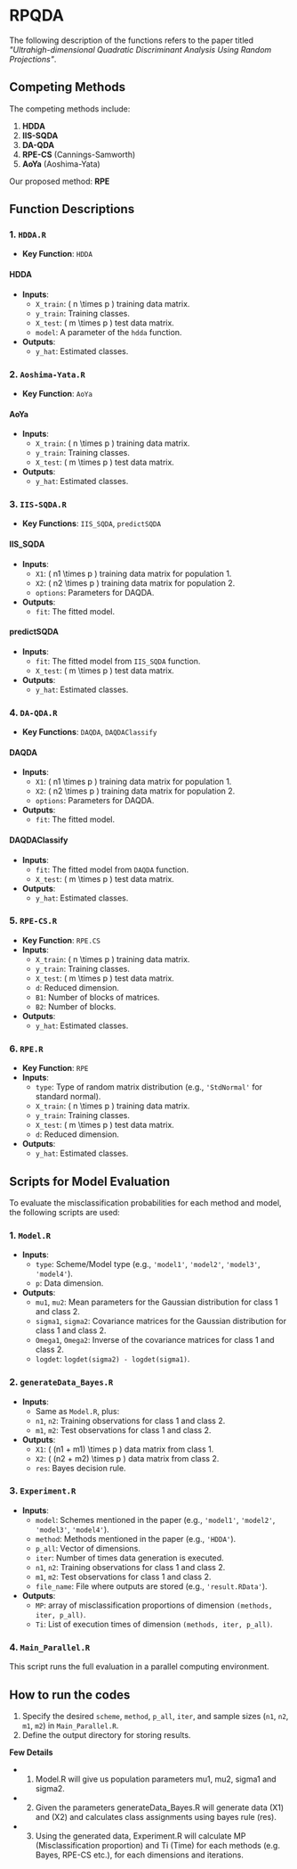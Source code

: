 # RPQDA

The following description of the functions refers to the paper titled *"Ultrahigh-dimensional Quadratic Discriminant Analysis Using Random Projections"*.

## Competing Methods
The competing methods include:
1. **HDDA**
2. **IIS-SQDA**
3. **DA-QDA**
4. **RPE-CS** (Cannings-Samworth)
5. **AoYa** (Aoshima-Yata)

Our proposed method: **RPE**

## Function Descriptions

### 1. `HDDA.R`
- **Key Function**: `HDDA`
#### **HDDA**
- **Inputs**:
  - `X_train`: \( n \times p \) training data matrix.
  - `y_train`: Training classes.
  - `X_test`: \( m \times p \) test data matrix.
  - `model`: A parameter of the `hdda` function.
- **Outputs**:
  - `y_hat`: Estimated classes.

### 2. `Aoshima-Yata.R`
- **Key Function**: `AoYa`
#### **AoYa**
- **Inputs**:
  - `X_train`: \( n \times p \) training data matrix.
  - `y_train`: Training classes.
  - `X_test`: \( m \times p \) test data matrix.
- **Outputs**:
  - `y_hat`: Estimated classes.

### 3. `IIS-SQDA.R`
- **Key Functions**: `IIS_SQDA`, `predictSQDA`
#### **IIS_SQDA**
- **Inputs**:
  - `X1`: \( n1 \times p \) training data matrix for population 1.
  - `X2`: \( n2 \times p \) training data matrix for population 2.
  - `options`: Parameters for DAQDA.
- **Outputs**:
  - `fit`: The fitted model.

#### **predictSQDA**
- **Inputs**:
  - `fit`: The fitted model from `IIS_SQDA` function.
  - `X_test`: \( m \times p \) test data matrix.
- **Outputs**:
  - `y_hat`: Estimated classes.

### 4. `DA-QDA.R`
- **Key Functions**: `DAQDA`, `DAQDAClassify`

#### **DAQDA**
- **Inputs**:
  - `X1`: \( n1 \times p \) training data matrix for population 1.
  - `X2`: \( n2 \times p \) training data matrix for population 2.
  - `options`: Parameters for DAQDA.
- **Outputs**:
  - `fit`: The fitted model.

#### **DAQDAClassify**
- **Inputs**:
  - `fit`: The fitted model from `DAQDA` function.
  - `X_test`: \( m \times p \) test data matrix.
- **Outputs**:
  - `y_hat`: Estimated classes.

### 5. `RPE-CS.R`
- **Key Function**: `RPE.CS`
- **Inputs**:
  - `X_train`: \( n \times p \) training data matrix.
  - `y_train`: Training classes.
  - `X_test`: \( m \times p \) test data matrix.
  - `d`: Reduced dimension.
  - `B1`: Number of blocks of matrices.
  - `B2`: Number of blocks.
- **Outputs**:
  - `y_hat`: Estimated classes.

### 6. `RPE.R`
- **Key Function**: `RPE`
- **Inputs**:
  - `type`: Type of random matrix distribution (e.g., `'StdNormal'` for standard normal).
  - `X_train`: \( n \times p \) training data matrix.
  - `y_train`: Training classes.
  - `X_test`: \( m \times p \) test data matrix.
  - `d`: Reduced dimension.
- **Outputs**:
  - `y_hat`: Estimated classes.

## Scripts for Model Evaluation
To evaluate the misclassification probabilities for each method and model, the following scripts are used:

### 1. `Model.R`
- **Inputs**:
  - `type`: Scheme/Model type (e.g., `'model1'`, `'model2'`, `'model3'`, `'model4'`).
  - `p`: Data dimension.
- **Outputs**:
  - `mu1`, `mu2`: Mean parameters for the Gaussian distribution for class 1 and class 2.
  - `sigma1`, `sigma2`: Covariance matrices for the Gaussian distribution for class 1 and class 2.
  - `Omega1`, `Omega2`: Inverse of the covariance matrices for class 1 and class 2.
  - `logdet`: `logdet(sigma2) - logdet(sigma1)`.

### 2. `generateData_Bayes.R`
- **Inputs**:
  - Same as `Model.R`, plus:
  - `n1`, `n2`: Training observations for class 1 and class 2.
  - `m1`, `m2`: Test observations for class 1 and class 2.
- **Outputs**:
  - `X1`: \( (n1 + m1) \times p \) data matrix from class 1.
  - `X2`: \( (n2 + m2) \times p \) data matrix from class 2.
  - `res`: Bayes decision rule.

### 3. `Experiment.R`
- **Inputs**:
  - `model`: Schemes mentioned in the paper (e.g., `'model1'`, `'model2'`, `'model3'`, `'model4'`).
  - `method`: Methods mentioned in the paper (e.g., `'HDDA'`).
  - `p_all`: Vector of dimensions.
  - `iter`: Number of times data generation is executed.
  - `n1`, `n2`: Training observations for class 1 and class 2.
  - `m1`, `m2`: Test observations for class 1 and class 2.
  - `file_name`: File where outputs are stored (e.g., `'result.RData'`).
- **Outputs**:
  - `MP`: array of misclassification proportions of dimension `(methods, iter, p_all)`.
  - `Ti`: List of execution times of dimension `(methods, iter, p_all)`.

### 4. `Main_Parallel.R`
This script runs the full evaluation in a parallel computing environment.

## How to run the codes
1. Specify the desired `scheme`, `method`, `p_all`, `iter`, and sample sizes (`n1`, `n2`, `m1`, `m2`) in `Main_Parallel.R`.
2. Define the output directory for storing results.

**Few Details**
 - 1. Model.R will give us population parameters mu1, mu2, sigma1 and sigma2.

 - 2. Given the parameters generateData_Bayes.R will generate data (X1) and (X2)
      and calculates class assignments using bayes rule (res).

 - 3. Using the generated data, Experiment.R will calculate MP (Misclassification
      proportion) and Ti (Time) for each methods (e.g. Bayes, RPE-CS etc.), for
      each dimensions and iterations.
